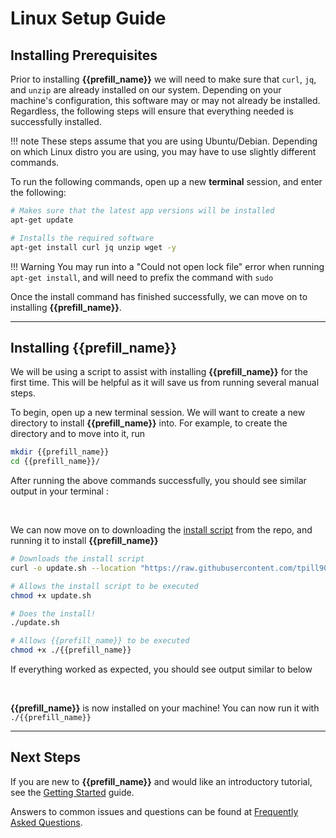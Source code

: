 # Linux Setup Guide

## Installing Prerequisites

Prior to installing **{{prefill_name}}** we will need to make sure that `curl`, `jq`, and `unzip` are already installed on our system.  Depending on your machine's configuration, this software may or may not already be installed.  Regardless, the following steps will ensure that everything needed is successfully installed.

!!! note
    These steps assume that you are using Ubuntu/Debian.  Depending on which Linux distro you are using, you may have to use slightly different commands.

To run the following commands, open up a new **terminal** session, and enter the following:

```bash
# Makes sure that the latest app versions will be installed
apt-get update

# Installs the required software
apt-get install curl jq unzip wget -y
```

!!! Warning
    You may run into a "Could not open lock file" error when running `apt-get install`, and will need to prefix the command with `sudo`

Once the install command has finished successfully, we can move on to installing **{{prefill_name}}**.

-----

## Installing {{prefill_name}}

We will be using a script to assist with installing **{{prefill_name}}** for the first time.  This will be helpful as it will save us from running several manual steps.

To begin, open up a new terminal session.  We will want to create a new directory to install **{{prefill_name}}** into.  For example, to create the directory and to move into it, run

``` bash
mkdir {{prefill_name}}
cd {{prefill_name}}/
```

After running the above commands successfully, you should see similar output in your terminal :

<div data-cli-player="../casts/make-new-directory.cast" data-rows=4></div>
<br>

We can now move on to downloading the [install script](https://github.com/tpill90/{{repo_name}}/blob/master/scripts/update.sh) from the repo, and running it to install **{{prefill_name}}**

```bash
# Downloads the install script
curl -o update.sh --location "https://raw.githubusercontent.com/tpill90/{{repo_name}}/master/scripts/update.sh"

# Allows the install script to be executed
chmod +x update.sh

# Does the install!
./update.sh

# Allows {{prefill_name}} to be executed
chmod +x ./{{prefill_name}}
```

If everything worked as expected, you should see output similar to below

<div data-cli-player="../casts/successful-linux-install.cast" data-rows=7></div>
<br>


**{{prefill_name}}** is now installed on your machine!  You can now run it with `./{{prefill_name}}`

-----

## Next Steps

If you are new to **{{prefill_name}}** and would like an introductory tutorial, see the [Getting Started](https://github.com/tpill90/{{repo_name}}#getting-started) guide.

Answers to common issues and questions can be found at [Frequently Asked Questions](https://github.com/tpill90/{{repo_name}}#frequently-asked-questions).
